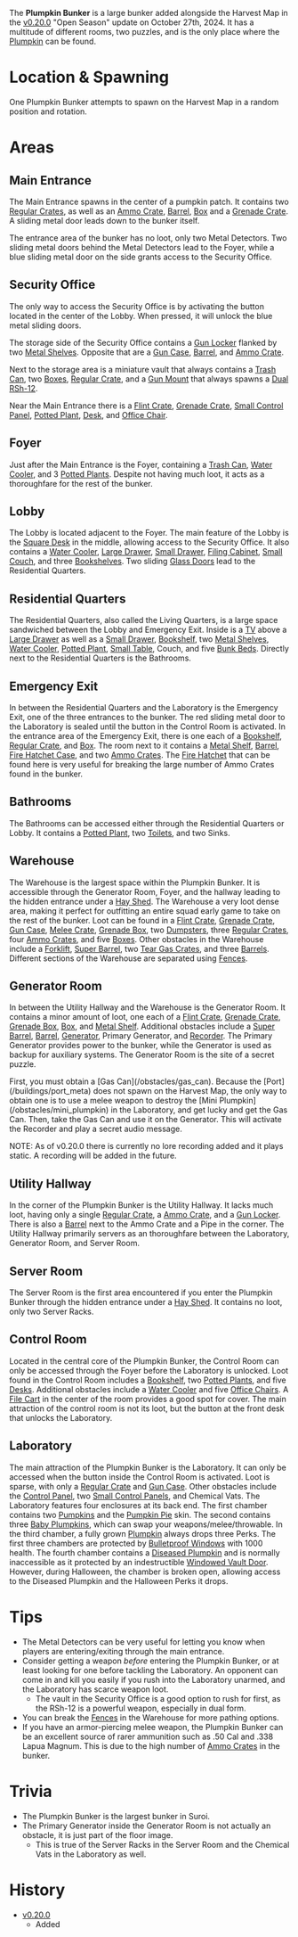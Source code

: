 <Mode />

The **Plumpkin Bunker** is a large bunker added alongside the Harvest Map in the [v0.20.0](https://github.com/HasangerGames/suroi/releases/tag/v0.20.0) "Open Season" update on October 27th, 2024. It has a multitude of different rooms, two puzzles, and is the only place where the [Plumpkin](/obstacles/plumpkin) can be found.

# Location & Spawning
One Plumpkin Bunker attempts to spawn on the Harvest Map in a random position and rotation.

# Areas
## Main Entrance
The Main Entrance spawns in the center of a pumpkin patch. It contains two [Regular Crates](/obstacles/regular_crate), as well as an [Ammo Crate](/obstacles/ammo_crate), [Barrel](/obstacles/barrel), [Box](/obstacles/box) and a [Grenade Crate](/obstacles/grenade_crate). A sliding metal door leads down to the bunker itself.

The entrance area of the bunker has no loot, only two Metal Detectors. Two sliding metal doors behind the Metal Detectors lead to the Foyer, while a blue sliding metal door on the side grants access to the Security Office. 

## Security Office
The only way to access the Security Office is by activating the button located in the center of the Lobby. When pressed, it will unlock the blue metal sliding doors. 

The storage side of the Security Office contains a [Gun Locker](/obstacles/gun_locker) flanked by two [Metal Shelves](/obstacles/metal_shelf). Opposite that are a [Gun Case](/obstacles/gun_case), [Barrel](/obstacles/barrel), and [Ammo Crate](/obstacles/ammo_crate).

Next to the storage area is a miniature vault that always contains a [Trash Can](/obstacles/trash_can), two [Boxes](/obstacles/box), [Regular Crate](/obstacles/regular_crate), and a [Gun Mount](/obstacles/gun_mount) that always spawns a [Dual RSh-12](/weapons/guns/rsh12).

Near the Main Entrance there is a [Flint Crate](/obstacles/flint_crate), [Grenade Crate](/obstacles/grenade_crate), [Small Control Panel](/obstacles/small_control_panel), [Potted Plant](/obstacles/potted_plant), [Desk](/obstacles/hq_desk_right), and [Office Chair](/obstacles/grey_office_chair).

## Foyer
Just after the Main Entrance is the Foyer, containing a [Trash Can](/obstacles/trash_can), [Water Cooler](/obstacles/water_cooler), and 3 [Potted Plants](/obstacles/potted_plant). Despite not having much loot, it acts as a thoroughfare for the rest of the bunker.

## Lobby
The Lobby is located adjacent to the Foyer. The main feature of the Lobby is the [Square Desk](/obstacles/square_desk) in the middle, allowing access to the Security Office. It also contains a [Water Cooler](/obstacles/water_cooler), [Large Drawer](/obstacles/large_drawer), [Small Drawer](/obstacles/small_drawer), [Filing Cabinet](/obstacles/filing_cabinet), [Small Couch](/obstacles/white_small_couch), and three [Bookshelves](/obstacles/bookshelf). Two sliding [Glass Doors](/obstacles/glass_door) lead to the Residential Quarters.

## Residential Quarters
The Residential Quarters, also called the Living Quarters, is a large space sandwiched between the Lobby and Emergency Exit. Inside is a [TV](/obstacles/tv) above a [Large Drawer](/obstacles/large_drawer) as well as a [Small Drawer](/obstacles/small_drawer), [Bookshelf](/obstacles/bookshelf), two [Metal Shelves](/obstacles/metal_shelf), [Water Cooler](/obstacles/water_cooler), [Potted Plant](/obstacles/potted_plant), [Small Table](/obstacles/small_table), Couch, and five [Bunk Beds](/obstacles/bunk_bed). Directly next to the Residential Quarters is the Bathrooms.

## Emergency Exit
In between the Residential Quarters and the Laboratory is the Emergency Exit, one of the three entrances to the bunker. The red sliding metal door to the Laboratory is sealed until the button in the Control Room is activated. In the entrance area of the Emergency Exit, there is one each of a [Bookshelf](/obstacles/bookshelf), [Regular Crate](/obstacles/regular_crate), and [Box](/obstacles/box). The room next to it contains a [Metal Shelf](/obstacles/metal_shelf), [Barrel](/obstacles/barrel), [Fire Hatchet Case](/obstacles/fire_hatchet_case), and two [Ammo Crates](/obstacles/ammo_crate). The [Fire Hatchet](/weapons/melee/fire_hatchet) that can be found here is very useful for breaking the large number of Ammo Crates found in the bunker.

## Bathrooms
The Bathrooms can be accessed either through the Residential Quarters or Lobby. It contains a [Potted Plant](/obstacles/potted_plant), two [Toilets](/obstacles/toilet), and two Sinks.

## Warehouse
The Warehouse is the largest space within the Plumpkin Bunker. It is accessible through the Generator Room, Foyer, and the hallway leading to the hidden entrance under a [Hay Shed](/buildings/hay_shed). The Warehouse a very loot dense area, making it perfect for outfitting an entire squad early game to take on the rest of the bunker. Loot can be found in a [Flint Crate](/obstacles/flint_crate), [Grenade Crate](/obstacles/grenade_crate), [Gun Case](/obstacles/gun_case), [Melee Crate](/obstacles/melee_crate), [Grenade Box](/obstacles/grenade_box), two [Dumpsters](/obstacles/dumpster), three [Regular Crates](/obstacles/regular_crate), four [Ammo Crates](/obstacles/ammo_crate), and five [Boxes](/obstacles/box). Other obstacles in the Warehouse include a [Forklift](/obstacles/forklift), [Super Barrel](/obstacles/super_barrel), two [Tear Gas Crates](/obstacles/tear_gas_crate), and three [Barrels](/obstacles/barrel). Different sections of the Warehouse are separated using [Fences](/obstacles/fence).

## Generator Room
In between the Utility Hallway and the Warehouse is the Generator Room. It contains a minor amount of loot, one each of a [Flint Crate](/obstacles/flint_crate), [Grenade Crate](/obstacles/grenade_crate), [Grenade Box](/obstacles/grenade_box), [Box](/obstacles/box), and [Metal Shelf](/obstacles/metal_shelf). Additional obstacles include a [Super Barrel](/obstacles/super_barrel), [Barrel](/obstacles/barrel), [Generator](/obstacles/generator), Primary Generator, and [Recorder](/obstacles/recorder). The Primary Generator provides power to the bunker, while the Generator is used as backup for auxiliary systems. The Generator Room is the site of a secret puzzle.

<Spoiler spoiler="Generator Room Puzzle Solution">
First, you must obtain a [Gas Can](/obstacles/gas_can). Because the [Port](/buildings/port_meta) does not spawn on the Harvest Map, the only way to obtain one is to use a melee weapon to destroy the [Mini Plumpkin](/obstacles/mini_plumpkin) in the Laboratory, and get lucky and get the Gas Can. Then, take the Gas Can and use it on the Generator. This will activate the Recorder and play a secret audio message.

NOTE: As of v0.20.0 there is currently no lore recording added and it plays static. A recording will be added in the future.
</Spoiler>

## Utility Hallway
In the corner of the Plumpkin Bunker is the Utility Hallway. It lacks much loot, having only a single [Regular Crate](/obstacles/regular_crate), a [Ammo Crate](/obstacles/ammo_crate), and a [Gun Locker](/obstacles/gun_locker). There is also a [Barrel](/obstacles/barrel) next to the Ammo Crate and a Pipe in the corner. The Utility Hallway primarily servers as an thoroughfare between the Laboratory, Generator Room, and Server Room.

## Server Room
The Server Room is the first area encountered if you enter the Plumpkin Bunker through the hidden entrance under a [Hay Shed](/buildings/hay_shed). It contains no loot, only two Server Racks.

## Control Room
Located in the central core of the Plumpkin Bunker, the Control Room can only be accessed through the Foyer before the Laboratory is unlocked. Loot found in the Control Room includes a [Bookshelf](/obstacles/bookshelf), two [Potted Plants](/obstacles/potted_plant), and five [Desks](/obstacles/hq_desk_right). Additional obstacles include a [Water Cooler](/obstacles/water_cooler) and five [Office Chairs](/obstacles/grey_office_chair). A [File Cart](/obstacles/file_cart) in the center of the room provides a good spot for cover. The main attraction of the control room is not its loot, but the button at the front desk that unlocks the Laboratory.

## Laboratory
The main attraction of the Plumpkin Bunker is the Laboratory. It can only be accessed when the button inside the Control Room is activated. Loot is sparse, with only a [Regular Crate](/obstacles/regular_crate) and [Gun Case](/obstacles/gun_case). Other obstacles include the [Control Panel](obstacles/control_panel2), two [Small Control Panels](/obstacles/small_control_panel), and Chemical Vats. The Laboratory features four enclosures at its back end. The first chamber contains two [Pumpkins](/obstacles/pumpkin) and the [Pumpkin Pie](/skins) skin. The second contains three [Baby Plumpkins](/obstacles/baby_plumpkin), which can swap your weapons/melee/throwable. In the third chamber, a fully grown [Plumpkin](/obstacles/plumpkin) always drops three Perks. The first three chambers are protected by [Bulletproof Windows](/obstacles/bulletproof_window) with 1000 health. The fourth chamber contains a [Diseased Plumpkin](/obstacles/diseased_plumpkin) and is normally inaccessible as it protected by an indestructible [Windowed Vault Door](/obstacles/windowed_vault_door). However, during Halloween, the chamber is broken open, allowing access to the Diseased Plumpkin and the Halloween Perks it drops.

# Tips
- The Metal Detectors can be very useful for letting you know when players are entering/exiting through the main entrance.
- Consider getting a weapon *before* entering the Plumpkin Bunker, or at least looking for one before tackling the Laboratory. An opponent can come in and kill you easily if you rush into the Laboratory unarmed, and the Laboratory has scarce weapon loot.
  - The vault in the Security Office is a good option to rush for first, as the RSh-12 is a powerful weapon, especially in dual form.
- You can break the [Fences](/obstacles/fence) in the Warehouse for more pathing options.
- If you have an armor-piercing melee weapon, the Plumpkin Bunker can be an excellent source of rarer ammunition such as .50 Cal and .338 Lapua Magnum. This is due to the high number of [Ammo Crates](/obstacles/ammo_crate) in the bunker.

# Trivia
- The Plumpkin Bunker is the largest bunker in Suroi.
- The Primary Generator inside the Generator Room is not actually an obstacle, it is just part of the floor image.
  - This is true of the Server Racks in the Server Room and the Chemical Vats in the Laboratory as well.

# History
- [v0.20.0](https://github.com/HasangerGames/suroi/releases/tag/v0.20.0)
  - Added